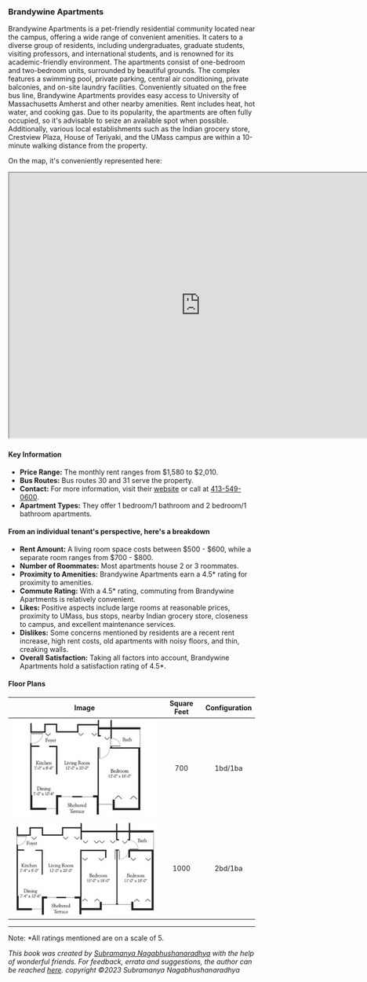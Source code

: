 ### Brandywine Apartments

Brandywine Apartments is a pet-friendly residential community located near the campus, offering a wide range of convenient amenities. It caters to a diverse group of residents, including undergraduates, graduate students, visiting professors, and international students, and is renowned for its academic-friendly environment. The apartments consist of one-bedroom and two-bedroom units, surrounded by beautiful grounds. The complex features a swimming pool, private parking, central air conditioning, private balconies, and on-site laundry facilities. Conveniently situated on the free bus line, Brandywine Apartments provides easy access to University of Massachusetts Amherst and other nearby amenities. Rent includes heat, hot water, and cooking gas. Due to its popularity, the apartments are often fully occupied, so it's advisable to seize an available spot when possible. Additionally, various local establishments such as the Indian grocery store, Crestview Plaza, House of Teriyaki, and the UMass campus are within a 10-minute walking distance from the property.

On the map, it's conveniently represented here:
<iframe src="https://www.google.com/maps/d/embed?mid=1HEaX8vdijlD_gKHeb7wShRcyAxHuFdQ&ehbc=2E312F" width="780" height="540"></iframe>

#### Key Information
- **Price Range:** The monthly rent ranges from $1,580 to $2,010.
- **Bus Routes:** Bus routes 30 and 31 serve the property.
- **Contact:** For more information, visit their [website](https://www.brandywine-apts.com) or call at [413-549-0600](tel:413-549-0600).
- **Apartment Types:** They offer 1 bedroom/1 bathroom and 2 bedroom/1 bathroom apartments.

#### From an individual tenant's perspective, here's a breakdown
- **Rent Amount:** A living room space costs between $500 - $600, while a separate room ranges from $700 - $800.
- **Number of Roommates:** Most apartments house 2 or 3 roommates.
- **Proximity to Amenities:** Brandywine Apartments earn a 4.5* rating for proximity to amenities.
- **Commute Rating:** With a 4.5* rating, commuting from Brandywine Apartments is relatively convenient.
- **Likes:** Positive aspects include large rooms at reasonable prices, proximity to UMass, bus stops, nearby Indian grocery store, closeness to campus, and excellent maintenance services.
- **Dislikes:** Some concerns mentioned by residents are a recent rent increase, high rent costs, old apartments with noisy floors, and thin, creaking walls.
- **Overall Satisfaction:** Taking all factors into account, Brandywine Apartments hold a satisfaction rating of 4.5*.

#### Floor Plans
| Image | Square Feet | Configuration |
| :---: | :---: | :---: |
| ![Floor Plan 1](/assets/brandywine_floorplan_1.jpeg) | 700 | 1bd/1ba |
| ![Floor Plan 2](/assets/brandywine_floorplan_2.jpeg) | 1000 | 2bd/1ba |

---
Note: 
*All ratings mentioned are on a scale of 5.

*This book was created by [Subramanya Nagabhushanaradhya](https://subramanya.ai) with the help of wonderful friends. For feedback, errata and suggestions, the author can be reached [here](https://www.linkedin.com/in/nsubramanya). copyright ©2023 Subramanya Nagabhushanaradhya*